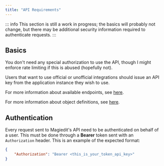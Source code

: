 ```yaml
---
title: "API Requirements"
---
```


::: info
This section is still a work in progress; the basics will probably not change, but there may be additional security information required to authenticate requests.
:::

## Basics

You don't need any special authorization to use the API, though I might enforce rate limiting if this is abused (hopefully not).

Users that want to use official or unofficial integrations should issue an API key from the application instance they wish to use.

For more information about available endpoints, see [here](/api/endpoints).

For more information about object definitions, see [here](/api/definitions).


## Authentication

Every request sent to Magiedit's API need to be authenticated on behalf of a user. This must be done through a **Bearer** token sent with an `Authorization` header. This is an example of the expected format:


```json
{
    "Authorization": "Bearer <this_is_your_token_api_key>"
}
```
